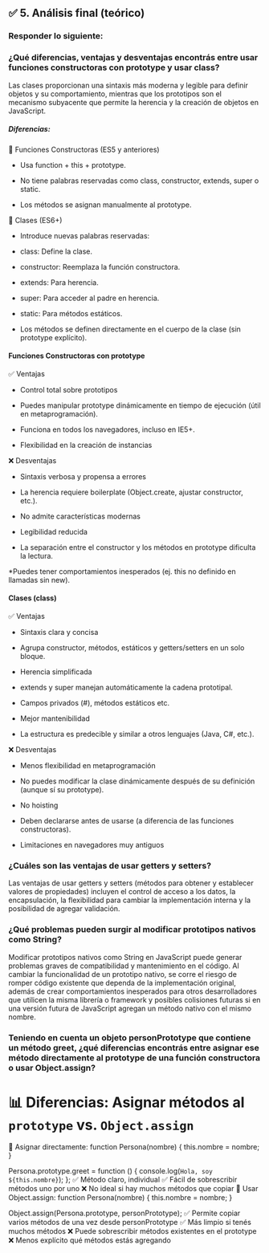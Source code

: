 ## ✅ 5. Análisis final (teórico)

### Responder lo siguiente:

### ¿Qué diferencias, ventajas y desventajas encontrás entre usar funciones constructoras con prototype y usar class?

Las clases proporcionan una sintaxis más moderna y legible para definir objetos y su comportamiento, mientras que los prototipos son el mecanismo subyacente que permite la herencia y la creación de objetos en JavaScript.

##### Diferencias:

🔹 Funciones Constructoras (ES5 y anteriores)

- Usa function + this + prototype.

- No tiene palabras reservadas como class, constructor, extends, super o static.

- Los métodos se asignan manualmente al prototype.

🔹 Clases (ES6+)

- Introduce nuevas palabras reservadas:

- class: Define la clase.

- constructor: Reemplaza la función constructora.

- extends: Para herencia.

- super: Para acceder al padre en herencia.

- static: Para métodos estáticos.

- Los métodos se definen directamente en el cuerpo de la clase (sin prototype explícito).

#### Funciones Constructoras con prototype

✅ Ventajas

- Control total sobre prototipos

- Puedes manipular prototype dinámicamente en tiempo de ejecución (útil en metaprogramación).

- Funciona en todos los navegadores, incluso en IE5+.

- Flexibilidad en la creación de instancias

❌ Desventajas

- Sintaxis verbosa y propensa a errores

- La herencia requiere boilerplate (Object.create, ajustar constructor, etc.).

- No admite características modernas

- Legibilidad reducida

- La separación entre el constructor y los métodos en prototype dificulta la lectura.

\*Puedes tener comportamientos inesperados (ej. this no definido en llamadas sin new).

#### Clases (class)

✅ Ventajas

- Sintaxis clara y concisa

- Agrupa constructor, métodos, estáticos y getters/setters en un solo bloque.

- Herencia simplificada

- extends y super manejan automáticamente la cadena prototipal.

- Campos privados (#), métodos estáticos etc.

- Mejor mantenibilidad

- La estructura es predecible y similar a otros lenguajes (Java, C#, etc.).

❌ Desventajas

- Menos flexibilidad en metaprogramación

- No puedes modificar la clase dinámicamente después de su definición (aunque sí su prototype).

- No hoisting

- Deben declararse antes de usarse (a diferencia de las funciones constructoras).

- Limitaciones en navegadores muy antiguos

### ¿Cuáles son las ventajas de usar getters y setters?

Las ventajas de usar getters y setters (métodos para obtener y establecer valores de propiedades) incluyen el control de acceso a los datos, la encapsulación, la flexibilidad para cambiar la implementación interna y la posibilidad de agregar validación.

### ¿Qué problemas pueden surgir al modificar prototipos nativos como String?

Modificar prototipos nativos como String en JavaScript puede generar problemas graves de compatibilidad y mantenimiento en el código. Al cambiar la funcionalidad de un prototipo nativo, se corre el riesgo de romper código existente que dependa de la implementación original, además de crear comportamientos inesperados para otros desarrolladores que utilicen la misma librería o framework y posibles colisiones futuras si en una versión futura de JavaScript agregan un método nativo con el mismo nombre.

### Teniendo en cuenta un objeto personPrototype que contiene un método greet, ¿qué diferencias encontrás entre asignar ese método directamente al prototype de una función constructora o usar Object.assign?

# 📊 Diferencias: Asignar métodos al `prototype` vs. `Object.assign`

🔹 Asignar directamente:
function Persona(nombre) {
this.nombre = nombre;
}

Persona.prototype.greet = function () {
console.log(`Hola, soy ${this.nombre}`);
};
✅ Método claro, individual
✅ Fácil de sobrescribir métodos uno por uno
❌ No ideal si hay muchos métodos que copiar
🔹 Usar Object.assign:
function Persona(nombre) {
this.nombre = nombre;
}

Object.assign(Persona.prototype, personPrototype);
✅ Permite copiar varios métodos de una vez desde personPrototype
✅ Más limpio si tenés muchos métodos
❌ Puede sobrescribir métodos existentes en el prototype
❌ Menos explícito qué métodos estás agregando
